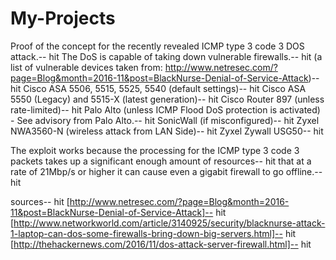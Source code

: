 # My-Projects
Proof of the concept for the recently revealed ICMP type 3 code 3 DOS attack.-- hit <Enter> 
The DoS is capable of taking down vulnerable firewalls.-- hit <Enter>
(a list of vulnerable devices taken from: http://www.netresec.com/?page=Blog&month=2016-11&post=BlackNurse-Denial-of-Service-Attack)-- hit <Enter>
    Cisco ASA 5506, 5515, 5525, 5540 (default settings)-- hit <Enter>
    Cisco ASA 5550 (Legacy) and 5515-X (latest generation)-- hit <Enter>
    Cisco Router 897 (unless rate-limited)-- hit <Enter>
    Palo Alto (unless ICMP Flood DoS protection is activated) - See advisory from Palo Alto.-- hit <Enter>
    SonicWall (if misconfigured)-- hit <Enter>
    Zyxel NWA3560-N (wireless attack from LAN Side)-- hit <Enter>
    Zyxel Zywall USG50-- hit <Enter>
    
The exploit works because the processing for the ICMP type 3 code 3 packets takes up a significant enough amount of resources-- hit <Enter>
that at a rate of 21Mbp/s or higher it can cause even a gigabit firewall to go offline.-- hit <Enter>

sources-- hit <Enter>
[http://www.netresec.com/?page=Blog&month=2016-11&post=BlackNurse-Denial-of-Service-Attack]-- hit <Enter>
[http://www.networkworld.com/article/3140925/security/blacknurse-attack-1-laptop-can-dos-some-firewalls-bring-down-big-servers.html]-- hit <Enter>
[http://thehackernews.com/2016/11/dos-attack-server-firewall.html]-- hit <Enter>

